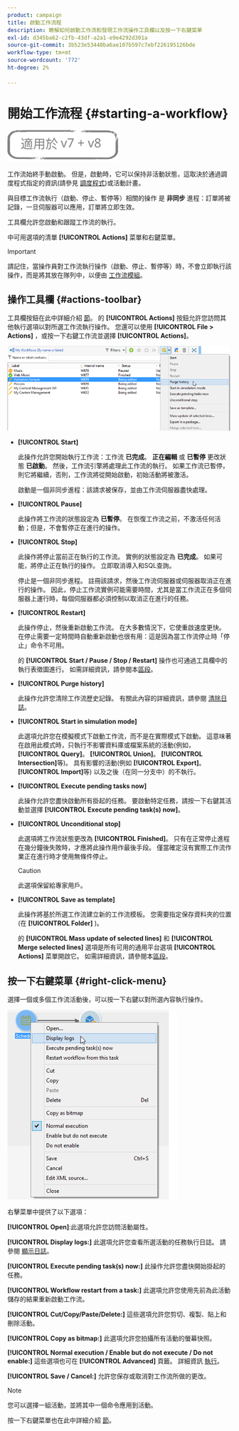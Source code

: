 ```yaml
---
product: campaign
title: 啟動工作流程
description: 瞭解如何啟動工作流和發現工作流操作工具欄以及按一下右鍵菜單
exl-id: d345ba62-c2fb-43df-a2a1-e9e4292d301a
source-git-commit: 3b523e53440ba6ae107b597c7ebf226195126bde
workflow-type: tm+mt
source-wordcount: '772'
ht-degree: 2%

---
```


# 開始工作流程 {#starting-a-workflow}

![](../../assets/common.svg)

工作流始終手動啟動。 但是，啟動時，它可以保持非活動狀態，這取決於通過調度程式指定的資訊(請參見 [調度程式](scheduler.md))或活動計畫。

與目標工作流執行（啟動、停止、暫停等）相關的操作 是 **非同步** 進程：訂單將被記錄，一旦伺服器可以應用，訂單將立即生效。

工具欄允許您啟動和跟蹤工作流的執行。

中可用選項的清單 **[!UICONTROL Actions]** 菜單和右鍵菜單。

>[!IMPORTANT]
>
>請記住，當操作員對工作流執行操作（啟動、停止、暫停等）時，不會立即執行該操作，而是將其放在隊列中，以便由 [工作流模組](architecture.md)。

## 操作工具欄 {#actions-toolbar}

工具欄按鈕在此中詳細介紹 [節](../../campaign/using/marketing-campaign-deliveries.md#building-the-main-target-in-a-workflow)。 的 **[!UICONTROL Actions]** 按鈕允許您訪問其他執行選項以對所選工作流執行操作。 您還可以使用 **[!UICONTROL File > Actions]** ，或按一下右鍵工作流並選擇 **[!UICONTROL Actions]**。

![](assets/purge_historique.png)

* **[!UICONTROL Start]**

   此操作允許您開始執行工作流：工作流 **已完成**。 **正在編輯** 或 **已暫停** 更改狀態 **已啟動**。 然後，工作流引擎將處理此工作流的執行。 如果工作流已暫停，則它將繼續，否則，工作流將從開始啟動，初始活動將被激活。

   啟動是一個非同步進程：該請求被保存，並由工作流伺服器盡快處理。

* **[!UICONTROL Pause]**

   此操作將工作流的狀態設定為 **已暫停**。 在恢復工作流之前，不激活任何活動；但是，不會暫停正在進行的操作。

* **[!UICONTROL Stop]**

   此操作將停止當前正在執行的工作流。 實例的狀態設定為 **已完成**。 如果可能，將停止正在執行的操作。 立即取消導入和SQL查詢。

   停止是一個非同步進程。 註冊該請求，然後工作流伺服器或伺服器取消正在進行的操作。 因此，停止工作流實例可能需要時間，尤其是當工作流正在多個伺服器上運行時，每個伺服器都必須控制以取消正在進行的任務。

* **[!UICONTROL Restart]**

   此操作停止，然後重新啟動工作流。 在大多數情況下，它使重啟速度更快。 在停止需要一定時間時自動重新啟動也很有用：這是因為當工作流停止時「停止」命令不可用。

   的 **[!UICONTROL Start / Pause / Stop / Restart]** 操作也可通過工具欄中的執行表徵圖進行。 如需詳細資訊，請參閱本[區段](../../campaign/using/marketing-campaign-deliveries.md#creating-a-targeting-workflow)。

* **[!UICONTROL Purge history]**

   此操作允許您清除工作流歷史記錄。 有關此內容的詳細資訊，請參閱 [清除日誌](monitoring-workflow-execution.md#purging-the-logs)。

* **[!UICONTROL Start in simulation mode]**

   此選項允許您在模擬模式下啟動工作流，而不是在實際模式下啟動。 這意味著在啟用此模式時，只執行不影響資料庫或檔案系統的活動(例如， **[!UICONTROL Query]**。 **[!UICONTROL Union]**。 **[!UICONTROL Intersection]**&#x200B;等)。 具有影響的活動(例如 **[!UICONTROL Export]**。 **[!UICONTROL Import]**&#x200B;等) 以及之後（在同一分支中）的不執行。

* **[!UICONTROL Execute pending tasks now]**

   此操作允許您盡快啟動所有掛起的任務。 要啟動特定任務，請按一下右鍵其活動並選擇 **[!UICONTROL Execute pending task(s) now]**。

* **[!UICONTROL Unconditional stop]**

   此選項將工作流狀態更改為 **[!UICONTROL Finished]**。 只有在正常停止進程在幾分鐘後失敗時，才應將此操作用作最後手段。 僅當確定沒有實際工作流作業正在進行時才使用無條件停止。

   >[!CAUTION]
   >
   >此選項保留給專家用戶。

* **[!UICONTROL Save as template]**

   此操作將基於所選工作流建立新的工作流模板。 您需要指定保存資料夾的位置(在 **[!UICONTROL Folder]** )。

   的 **[!UICONTROL Mass update of selected lines]** 和 **[!UICONTROL Merge selected lines]** 選項是所有可用的通用平台選項 **[!UICONTROL Actions]** 菜單開啟它。 如需詳細資訊，請參閱本[區段](../../platform/using/updating-data.md)。

## 按一下右鍵菜單 {#right-click-menu}

選擇一個或多個工作流活動後，可以按一下右鍵以對所選內容執行操作。

![](assets/contextual_menu.png)

右擊菜單中提供了以下選項：

**[!UICONTROL Open]**:此選項允許您訪問活動屬性。

**[!UICONTROL Display logs:]** 此選項允許您查看所選活動的任務執行日誌。 請參閱 [顯示日誌](monitoring-workflow-execution.md#displaying-logs)。

**[!UICONTROL Execute pending task(s) now:]** 此操作允許您盡快開始掛起的任務。

**[!UICONTROL Workflow restart from a task:]** 此選項允許您使用先前為此活動儲存的結果重新啟動工作流。

**[!UICONTROL Cut/Copy/Paste/Delete:]** 這些選項允許您剪切、複製、貼上和刪除活動。

**[!UICONTROL Copy as bitmap:]** 此選項允許您拍攝所有活動的螢幕快照。

**[!UICONTROL Normal execution / Enable but do not execute / Do not enable:]** 這些選項也可在 **[!UICONTROL Advanced]** 頁籤。 詳細資訊 [執行](advanced-parameters.md#execution)。

**[!UICONTROL Save / Cancel:]** 允許您保存或取消對工作流所做的更改。

>[!NOTE]
>
>您可以選擇一組活動，並將其中一個命令應用到活動。

按一下右鍵菜單也在此中詳細介紹 [節](../../campaign/using/marketing-campaign-deliveries.md#executing-a-workflow)。
